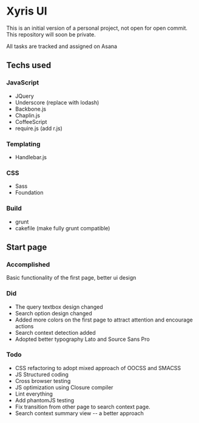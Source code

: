 Xyris UI
========

This is an initial version of a personal project, not open for open commit.
This repository will soon be private.

All tasks are tracked and assigned on Asana

Techs used
----------
### JavaScript
* JQuery
* Underscore (replace with lodash)
* Backbone.js
* Chaplin.js
* CoffeeScript
* require.js (add r.js)

### Templating
* Handlebar.js

### CSS
* Sass
* Foundation

### Build
* grunt
* cakefile
(make fully grunt compatible)


Start page
----------

### Accomplished
Basic functionality of the first page, better ui design

### Did
* The query textbox design changed
* Search option design changed
* Added more colors on the first page to attract attention and encourage actions
* Search context detection added
* Adopted better typography Lato and Source Sans Pro

### Todo
* CSS refactoring to adopt mixed approach of OOCSS and SMACSS
* JS Structured coding
* Cross browser testing
* JS optimization using Closure compiler
* Lint everything
* Add phantomJS testing
* Fix transition from other page to search context page.
* Search context summary view -- a better approach

